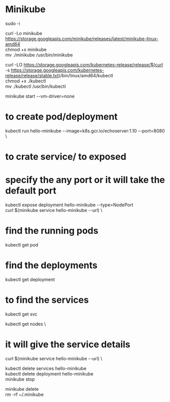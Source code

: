 # Minikube
sudo -i

curl -Lo minikube https://storage.googleapis.com/minikube/releases/latest/minikube-linux-amd64 \
chmod +x minikube \
mv ./minikube /usr/bin/minikube 


curl -LO https://storage.googleapis.com/kubernetes-release/release/$(curl -s https://storage.googleapis.com/kubernetes-release/release/stable.txt)/bin/linux/amd64/kubectl \
chmod +x ./kubectl \
mv ./kubectl /usr/bin/kubectl 


minikube start --vm-driver=none 
# to create pod/deployment
kubectl run hello-minikube --image=k8s.gcr.io/echoserver:1.10 --port=8080 \ 
# to crate service/ to exposed
# specify the any port or it will take the default port
kubectl expose deployment hello-minikube --type=NodePort \
curl $(minikube service hello-minikube --url) \
# find the running pods
kubectl get pod 
# find the deployments
kubectl get deployment 
# to find the services
kubectl get svc

kubectl get nodes \
# it will give the service details 
curl $(minikube service hello-minikube --url) \

kubectl delete services hello-minikube \
kubectl delete deployment hello-minikube \
minikube stop 


minikube delete \
rm -rf ~/.minikube
